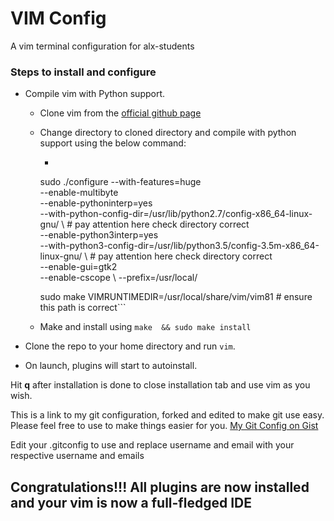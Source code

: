 # VIM Config
A vim terminal configuration for alx-students

### Steps to install and configure

* Compile vim with Python support.
  - Clone vim from the [official github page](https://github.com/vim/vim.git)
  - Change directory to cloned directory and compile with python support using the below command:
      - ```bash
       sudo ./configure --with-features=huge \
       --enable-multibyte \
       --enable-pythoninterp=yes \
       --with-python-config-dir=/usr/lib/python2.7/config-x86_64-linux-gnu/ \  # pay attention here check directory correct \
       --enable-python3interp=yes \
       --with-python3-config-dir=/usr/lib/python3.5/config-3.5m-x86_64-linux-gnu/ \  # pay attention here check directory correct \
       --enable-gui=gtk2 \
       --enable-cscope \ 
       --prefix=/usr/local/
      
       sudo make VIMRUNTIMEDIR=/usr/local/share/vim/vim81 # ensure this path is correct```
  - Make and install using `make  && sudo make install`

* Clone the repo to your home directory and run `vim`.

* On launch, plugins will start to autoinstall.

Hit **q** after installation is done to close installation tab and use vim as you wish.


This is a link to my git configuration, forked and edited to make git use easy. Please feel free to use to make things easier for you.
[My Git Config on Gist](https://gist.github.com/CharaD7/cb0ad320e980c4f0dbad0b5528b542a9)

Edit your .gitconfig to use and replace username and email with your respective username and emails


## Congratulations!!! All plugins are now installed and your vim is now a full-fledged IDE
